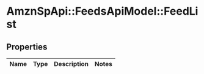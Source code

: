 # AmznSpApi::FeedsApiModel::FeedList

## Properties
Name | Type | Description | Notes
------------ | ------------- | ------------- | -------------

